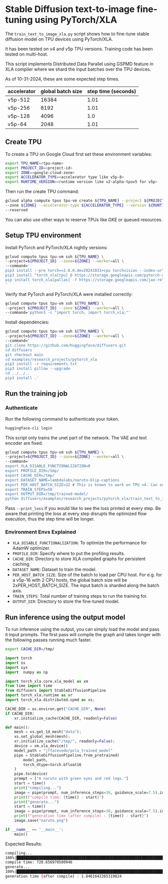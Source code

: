 # Stable Diffusion text-to-image fine-tuning using PyTorch/XLA

The `train_text_to_image_xla.py` script shows how to fine-tune stable diffusion model on TPU devices using PyTorch/XLA.

It has been tested on v4 and v5p TPU versions. Training code has been tested on multi-host. 

This script implements Distributed Data Parallel using GSPMD feature in XLA compiler
where we shard the input batches over the TPU devices. 

As of 10-31-2024, these are some expected step times.

| accelerator | global batch size | step time (seconds) |
| ----------- | ----------------- | --------- |
| v5p-512 | 16384 | 1.01 |
| v5p-256 | 8192 | 1.01 |
| v5p-128 | 4096 | 1.0 |
| v5p-64 | 2048 | 1.01 |

## Create TPU

To create a TPU on Google Cloud first set these environment variables:

```bash
export TPU_NAME=<tpu-name>
export PROJECT_ID=<project-id>
export ZONE=<google-cloud-zone>
export ACCELERATOR_TYPE=<accelerator type like v5p-8>
export RUNTIME_VERSION=<runtime version like v2-alpha-tpuv5 for v5p>
```

Then run the create TPU command:
```bash
gcloud alpha compute tpus tpu-vm create ${TPU_NAME} --project ${PROJECT_ID} 
--zone ${ZONE} --accelerator-type ${ACCELERATOR_TYPE} --version ${RUNTIME_VERSION} 
--reserved
```

You can also use other ways to reserve TPUs like GKE or queued resources.

## Setup TPU environment

Install PyTorch and PyTorch/XLA nightly versions:
```bash
gcloud compute tpus tpu-vm ssh ${TPU_NAME} \
--project=${PROJECT_ID} --zone=${ZONE} --worker=all \
--command='
pip3 install --pre torch==2.6.0.dev20241031+cpu torchvision --index-url https://download.pytorch.org/whl/nightly/cpu
pip3 install "torch_xla[tpu] @ https://storage.googleapis.com/pytorch-xla-releases/wheels/tpuvm/torch_xla-2.6.0.dev20241031.cxx11-cp310-cp310-linux_x86_64.whl" -f https://storage.googleapis.com/libtpu-releases/index.html
pip install torch_xla[pallas] -f https://storage.googleapis.com/jax-releases/jax_nightly_releases.html -f https://storage.googleapis.com/jax-releases/jaxlib_nightly_releases.html
'
```

Verify that PyTorch and PyTorch/XLA were installed correctly:

```bash
gcloud compute tpus tpu-vm ssh ${TPU_NAME} \
--project ${PROJECT_ID} --zone ${ZONE} --worker=all \
--command='python3 -c "import torch; import torch_xla;"'
```

Install dependencies:
```bash
gcloud compute tpus tpu-vm ssh ${TPU_NAME} \
--project=${PROJECT_ID} --zone=${ZONE} --worker=all \
--command='
git clone https://github.com/huggingface/diffusers.git
cd diffusers
git checkout main
cd examples/research_projects/pytorch_xla
pip3 install -r requirements.txt
pip3 install pillow --upgrade
cd ../../..
pip3 install .'
```

## Run the training job

### Authenticate

Run the following command to authenticate your token.

```bash
huggingface-cli login
```

This script only trains the unet part of the network. The VAE and text encoder
are fixed.

```bash
gcloud compute tpus tpu-vm ssh ${TPU_NAME} \
--project=${PROJECT_ID} --zone=${ZONE} --worker=all \
--command='
export XLA_DISABLE_FUNCTIONALIZATION=0
export PROFILE_DIR=/tmp/
export CACHE_DIR=/tmp/
export DATASET_NAME=lambdalabs/naruto-blip-captions
export PER_HOST_BATCH_SIZE=32 # This is known to work on TPU v4. Can set this to 64 for TPU v5p
export TRAIN_STEPS=50
export OUTPUT_DIR=/tmp/trained-model/
python diffusers/examples/research_projects/pytorch_xla/train_text_to_image_xla.py --pretrained_model_name_or_path=stabilityai/stable-diffusion-2-base --dataset_name=$DATASET_NAME --resolution=512 --center_crop --random_flip --train_batch_size=$PER_HOST_BATCH_SIZE  --max_train_steps=$TRAIN_STEPS --learning_rate=1e-06 --mixed_precision=bf16 --profile_duration=80000 --output_dir=$OUTPUT_DIR --dataloader_num_workers=8 --loader_prefetch_size=4 --device_prefetch_size=4'
```

Pass `--print_loss` if you would like to see the loss printed at every step. Be aware that printing the loss at every step disrupts the optimized flow execution, thus the step time will be longer. 

### Environment Envs Explained

*   `XLA_DISABLE_FUNCTIONALIZATION`: To optimize the performance for AdamW optimizer.
*   `PROFILE_DIR`: Specify where to put the profiling results.
*   `CACHE_DIR`: Directory to store XLA compiled graphs for persistent caching.
*   `DATASET_NAME`: Dataset to train the model. 
*   `PER_HOST_BATCH_SIZE`: Size of the batch to load per CPU host. For e.g. for a v5p-16 with 2 CPU hosts, the global batch size will be 2xPER_HOST_BATCH_SIZE. The input batch is sharded along the batch axis.
*    `TRAIN_STEPS`: Total number of training steps to run the training for.
*    `OUTPUT_DIR`: Directory to store the fine-tuned model.

## Run inference using the output model

To run inference using the output, you can simply load the model and pass it
input prompts. The first pass will compile the graph and takes longer with the following passes running much faster.

```bash
export CACHE_DIR=/tmp/
```

```python
import torch
import os
import sys
import  numpy as np

import torch_xla.core.xla_model as xm
from time import time
from diffusers import StableDiffusionPipeline
import torch_xla.runtime as xr
import torch_xla.distributed.spmd as xs;

CACHE_DIR = os.environ.get("CACHE_DIR", None)
if CACHE_DIR:
    xr.initialize_cache(CACHE_DIR, readonly=False)

def main():
    mesh = xs.get_1d_mesh("data");
    xs.set_global_mesh(mesh);
    xr.initialize_cache("/tmp/", readonly=False);
    device = xm.xla_device()
    model_path = "jffacevedo/pxla_trained_model"
    pipe = StableDiffusionPipeline.from_pretrained(
        model_path, 
        torch_dtype=torch.bfloat16
    )
    pipe.to(device)
    prompt = ["A naruto with green eyes and red legs."]
    start = time()
    print("compiling...")
    image = pipe(prompt, num_inference_steps=30, guidance_scale=7.5).images[0]
    print(f"compile time: {time() - start}")
    print("generate...")
    start = time()
    image = pipe(prompt, num_inference_steps=30, guidance_scale=7.5).images[0]
    print(f"generation time (after compile) : {time() - start}")
    image.save("naruto.png")

if __name__ == '__main__':
    main()
```

Expected Results:

```bash
compiling...
100%|███████████████████████████████████████████████████████████████████████████████████████████████████████████████████████████████████████████████████████████████████████████████████████████████████████████████████████████████████████████████████████| 30/30 [10:03<00:00, 20.10s/it]
compile time: 720.656970500946
generate...
100%|███████████████████████████████████████████████████████████████████████████████████████████████████████████████████████████████████████████████████████████████████████████████████████████████████████████████████████████████████████████████████████| 30/30 [00:01<00:00, 17.65it/s]
generation time (after compile) : 1.8461642265319824
